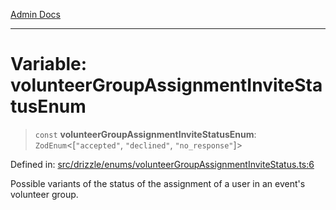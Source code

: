[Admin Docs](/)

***

# Variable: volunteerGroupAssignmentInviteStatusEnum

> `const` **volunteerGroupAssignmentInviteStatusEnum**: `ZodEnum`\<\[`"accepted"`, `"declined"`, `"no_response"`\]\>

Defined in: [src/drizzle/enums/volunteerGroupAssignmentInviteStatus.ts:6](https://github.com/hustlernik/talawa-api/blob/6321c91e956d2ee44b2bb9c22c1b40aa4687c9c2/src/drizzle/enums/volunteerGroupAssignmentInviteStatus.ts#L6)

Possible variants of the status of the assignment of a user in an event's volunteer group.
